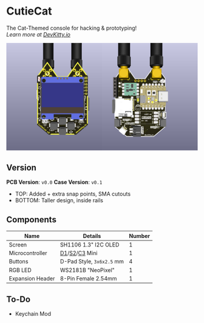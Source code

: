 # CutieCat
The Cat-Themed console for hacking & prototyping!  
*Learn more at [DevKitty.io](https://devkitty.io)*

![](assets/v0.0-CutieCat.png)

## Version
**PCB Version**: `v0.0`
**Case Version**: `v0.1`
- TOP: Added + extra snap points, SMA cutouts
- BOTTOM: Taller design, inside rails

## Components
|Name|Details|Number|
|---|---|---|
|Screen|SH1106 1.3" I2C OLED|1|
|Microcontroller|[D1](https://www.wemos.cc/en/latest/d1/index.html)/[S2](https://www.wemos.cc/en/latest/s2/index.html)/[C3](https://www.wemos.cc/en/latest/c3/index.html) Mini|1|
|Buttons|D-Pad Style, `3x6x2.5` mm|4|
|RGB LED|WS2181B "NeoPixel"|1|
|Expansion Header|8-Pin Female 2.54mm|1|

## To-Do
- Keychain Mod
